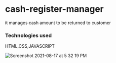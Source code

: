 # cash-register-manager
it manages cash amount to be returned to customer

### Technologies used
HTML,CSS,JAVASCRIPT

![Screenshot 2021-08-17 at 5 32 19 PM](https://user-images.githubusercontent.com/86908853/129722409-5e7bee69-e85c-4d6b-aba3-0a5067e33c10.png)
